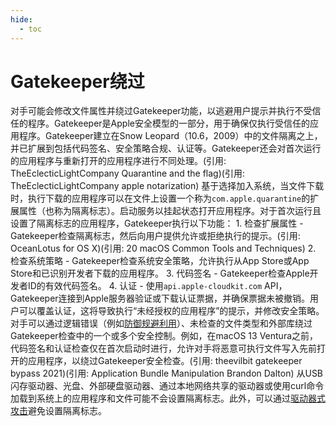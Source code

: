 ```yaml
---
hide:
  - toc
---
```


# Gatekeeper绕过

对手可能会修改文件属性并绕过Gatekeeper功能，以逃避用户提示并执行不受信任的程序。Gatekeeper是Apple安全模型的一部分，用于确保仅执行受信任的应用程序。Gatekeeper建立在Snow Leopard（10.6，2009）中的文件隔离之上，并已扩展到包括代码签名、安全策略合规、认证等。Gatekeeper还会对首次运行的应用程序与重新打开的应用程序进行不同处理。(引用: TheEclecticLightCompany Quarantine and the flag)(引用: TheEclecticLightCompany apple notarization)  基于选择加入系统，当文件下载时，执行下载的应用程序可以在文件上设置一个称为`com.apple.quarantine`的扩展属性（也称为隔离标志）。启动服务以挂起状态打开应用程序。对于首次运行且设置了隔离标志的应用程序，Gatekeeper执行以下功能：  1. 检查扩展属性 - Gatekeeper检查隔离标志，然后向用户提供允许或拒绝执行的提示。(引用: OceanLotus for OS X)(引用: 20 macOS Common Tools and Techniques)  2. 检查系统策略 - Gatekeeper检查系统安全策略，允许执行从App Store或App Store和已识别开发者下载的应用程序。  3. 代码签名 - Gatekeeper检查Apple开发者ID的有效代码签名。  4. 认证 - 使用`api.apple-cloudkit.com` API，Gatekeeper连接到Apple服务器验证或下载认证票据，并确保票据未被撤销。用户可以覆盖认证，这将导致执行“未经授权的应用程序”的提示，并修改安全策略。  对手可以通过逻辑错误（例如[防御规避利用](https://attack.mitre.org/techniques/T1211)）、未检查的文件类型和外部库绕过Gatekeeper检查中的一个或多个安全控制。例如，在macOS 13 Ventura之前，代码签名和认证检查仅在首次启动时进行，允许对手将恶意可执行文件写入先前打开的应用程序，以绕过Gatekeeper安全检查。(引用: theevilbit gatekeeper bypass 2021)(引用: Application Bundle Manipulation Brandon Dalton)  从USB闪存驱动器、光盘、外部硬盘驱动器、通过本地网络共享的驱动器或使用curl命令加载到系统上的应用程序和文件可能不会设置隔离标志。此外，可以通过[驱动器式攻击](https://attack.mitre.org/techniques/T1189)避免设置隔离标志。
